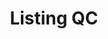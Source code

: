 ---
title: Listing QC
sdk: streamlit
app_file: app.py
emoji: 📈
colorFrom: blue
colorTo: indigo
pinned: false
---